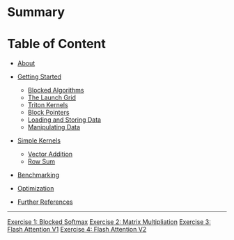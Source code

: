 # Summary

# Table of Content
- [About]()
- [Getting Started](./introduction/getting_started.md)
  - [Blocked Algorithms](./introduction/blocked_algorithms.md)
  - [The Launch Grid](./introduction/launch_grid.md)
  - [Triton Kernels](./introduction/triton_kernels.md)
  - [Block Pointers](./introduction/block_pointers.md)
  - [Loading and Storing Data](./introduction/data_io.md)
  - [Manipulating Data](./introduction/data_manipulating.md)
- [Simple Kernels]()
  - [Vector Addition]()
  - [Row Sum]()

- [Benchmarking]()
- [Optimization]()
- [Further References]()

---
[Exercise 1: Blocked Softmax]()
[Exercise 2: Matrix Multipliation]()
[Exercise 3: Flash Attention V1]()
[Exercise 4: Flash Attention V2]()
